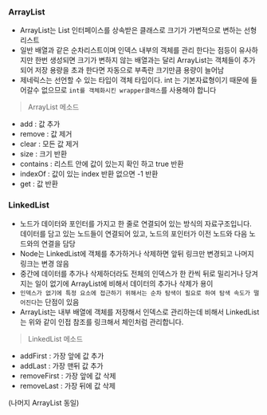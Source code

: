 ### ArrayList

- ArrayList는 List 인터페이스를 상속받은 클래스로 크기가 가변적으로 변하는 선형 리스트
- 일반 배열과 같은 순차리스트이며 인덱스 내부의 객체를 관리 한다는 점등이 유사하지만 한번 생성되면 크기가 변하지 않는 배열과는 달리 ArrayList는 객체들이 추가되어 저장 용량을 초과 한다면 자동으로 부족란 크기만큼 용량이 늘어남
- 제네릭스는 선언할 수 있는 타입이 객체 타입이다. int 는 기본자료형이기 때문에 들어갈수 없으므로 `int를 객체화시킨 wrapper클래스`를 사용해야 합니다

> ArrayList 메소드
 
- add : 값 추가
- remove : 값 제거
- clear : 모든 값 제거
- size : 크기 반환
- contains : 리스트 안에 값이 있는지 확인 하고 true 반환
- indexOf : 값이 있는 index 반환 없으면 -1 반환
- get : 값 반환

### LinkedList

- 노드가 데이터와 포인터를 가지고 한 줄로 연결되어 있는 방식의 자료구조입니다. 데이터를 담고 있는 노드들이 연결되어 있고, 노드의 포인터가 이전 노드와 다음 노드와의 연결을 담당
- Node는 LinkedList에 객체를 추가하거나 삭제하면 앞뒤 링크만 변경되고 나머지 링크는 변경 않음
- 중간에 데이터를 추가나 삭제하더라도 전체의 인덱스가 한 칸씩 뒤로 밀리거나 당겨지는 일이 없기에 ArrayList에 비해서 데이터의 추가나 삭제가 용이
- `인덱스가 없기에 특정 요소에 접근하기 위해서는 순차 탐색이 필요로 하여 탐색 속도가 떨어진다`는 단점이 있음
- ArrayList는 내부 배열에 객체를 저장해서 인덱스로 관리하는데 비해서 LinkedList는 위와 같이 인접 참조를 링크해서 체인처럼 관리합니다.

> LinkedList 메소드

- addFirst : 가장 앞에 값 추가
- addLast : 가장 맨뒤 값 추가
- removeFirst : 가장 앞에 값 삭제
- removeLast : 가장 뒤에 값 삭제

(나머지 ArrayList 동일)
